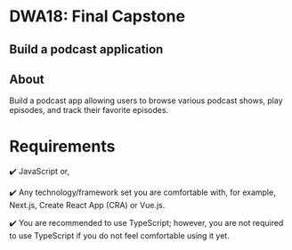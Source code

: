# DWA18: Final Capstone

## Build a podcast application

## About
Build a podcast app allowing users to browse various podcast shows, play episodes, and track their favorite episodes.

# Requirements
✔️ JavaScript or,

✔️ Any technology/framework set you are comfortable with, for example, Next.js, Create React App (CRA) or Vue.js.

✔️ You are recommended to use TypeScript; however, you are not required to use TypeScript if you do not feel comfortable using it yet.
